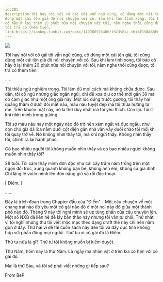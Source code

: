 ```yaml
---
id:201
description:Tôi hay nói với cô gái tôi vẫn ngủ cùng, cô dùng một cái tên giả, tôi cũng
dùng một cái tên giả để nói chuyện với cô. Sau khi làm tình xong, tôi bảo
cô hãy ở lại thêm 20 phút nữa nói chuyện với tôi, nằm nghe thôi cũng được,
tôi trả cô thêm tiền.
link:https://iambep.tumblr.com/post/149780576406/t%C3%B4i-thi%E1%BA%BFu-ng%E1%BB%A7-nghi%C3%AAm-tr%E1%BB%8Dng-t%C3%B4i-l%C3%A0m-%C4%91%E1%BB%A7-m%E1%BB%8Di-c%C3%A1ch-m%C3%A0
---
```


![](https://64.media.tumblr.com/61a0571f7779c2d1353686abc41adfd3/tumblr_oct7krqLES1u3a9rjo1_500.png)

Tôi hay nói với cô gái tôi vẫn ngủ cùng, cô dùng một cái tên giả, tôi cũng
dùng một cái tên giả để nói chuyện với cô. Sau khi làm tình xong, tôi bảo
cô hãy ở lại thêm 20 phút nữa nói chuyện với tôi, nằm nghe thôi cũng được,
tôi trả cô thêm tiền.

.....

Tôi thiếu ngủ nghiêm trọng. Tôi làm đủ mọi cách mà không chữa được. Sau
dần, tôi cố ngủ những giấc ngắn ngủi, chỉ để xoa dịu cơ thể mới gần 30 mà
có cảm giác như một ông già này. Một lúc đứng trước gương, tôi thấy hai
quầng thâm ở dưới đôi mắt nâu, màu nâu tuyệt đẹp mà tôi thừa hưởng từ mẹ.
Trên khuôn mặt này, nó là thứ duy nhất mà tôi yêu thích. Còn lại. Tôi ít
khi nhìn mình trong gương.

Tôi sợ màu nâu này một ngày nào đó trở nên xám ngắt và đục ngầu, như con
chó già đã lòa nằm dưới cột điện gần nhà vẫn vẫy đuôi chào tôi mỗi khi tôi
quay trở về. Nó không nhìn thấy tôi, mà chỉ ngửi thấy. Không nhìn thấy tôi,
chính ra lại hạnh phúc.

Có bao nhiêu người tôi không muốn nhìn thấy và có bao nhiêu người không
muốn nhìn thấy tôi?

28 tuổi. Tôi cảm thấy mình đơn độc như cái cây trăm năm trồng trên một ngọn
đồi trọc, xung quanh không bạn bè, không anh em, không cả gia đình. Chỉ
lặng lẽ vươn mình lên đón nắng gió và rồi độc thoại.

[ Điếm. ]

......

Đây là trích đoạn trong Chapter đầu của "Điếm" - Một câu chuyện về một chàng
trai nào đó yêu một cô gái nào đó ở một nơi nào đó giữa một thành phố nào
đó. Tháng 9 này tôi nghĩ mình sẽ up từng phần của câu chuyện lên. Một số
NXB đã liên hệ để lấy bản thảo này nhưng tôi vẫn từ chối. Thứ nhất vì tôi
nghĩ những thứ tôi viết mộc mạc theo dạng draft thế này chỉ nên nằm gọn
ở đây. Thứ hai vì đề tài cuốn sách này đen tối và đầy dục tình không hợp
với phần đông mọi người. Thứ ba vì cô gái đó là Điếm.

Thứ tư nữa là gì? Thứ tư tôi không muốn bị kiểm duyệt.

Thứ Năm, hôm nay là thứ Năm. Là ngày mà nhân vật ở trên kia có hẹn với cô
gái đó.

Mai là thứ Sáu, và tôi sẽ phải viết những gì tiếp sau?

From BeP